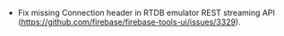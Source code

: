 - Fix missing Connection header in RTDB emulator REST streaming API (https://github.com/firebase/firebase-tools-ui/issues/3329).